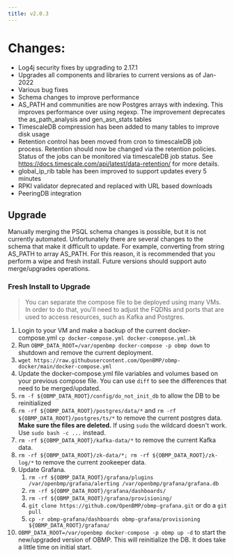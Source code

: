 ```yaml
---
title: v2.0.3
---
```


# Changes:

* Log4j security fixes by upgrading to 2.17.1
* Upgrades all components and libraries to current versions as of Jan-2022
* Various bug fixes
* Schema changes to improve performance
* AS_PATH and communities are now Postgres arrays with indexing.  This improves
  performance over using regexp.  The improvement deprecates the as_path_analysis and
  gen_asn_stats tables
* TimescaleDB compression has been added to many tables to improve disk usage
* Retention control has been moved from cron to timescaleDB job process. Retention should now
  be changed via the retention policies.  Status of the jobs can be monitored via
  timescaleDB job status.  See https://docs.timescale.com/api/latest/data-retention/ for more details.
* global_ip_rib table has been improved to support updates every 5 minutes
* RPKI validator deprecated and replaced with URL based downloads
* PeeringDB integration


## Upgrade

Manually merging the PSQL schema changes is possible, but it is not currently automated.
Unfortunately there are several changes to the schema that make
it difficult to update.  For example, converting from string AS_PATH to array AS_PATH.   For this reason,
it is recommended that you perform a wipe and fresh install.  Future versions should support
auto merge/upgrades operations. 

### Fresh Install to Upgrade

> You can separate the compose file to be deployed using many VMs.  In order to do that, you'll need to
adjust the FQDNs and ports that are used to access resources, such as Kafka and Postgres.

1. Login to your VM and make a backup of the current docker-compose.yml
```cp docker-compose.yml docker-comopose.yml.bk```
2. Run ```OBMP_DATA_ROOT=/var/openbmp docker-compose -p obmp down``` to shutdown and remove the
current deployment. 
3. ```wget https://raw.githubusercontent.com/OpenBMP/obmp-docker/main/docker-compose.yml```
4. Update the docker-compose.yml file variables and volumes based on your previous compose file. 
You can use ```diff``` to see the differences that need to be merged/updated.
5. ```rm -f ${OBMP_DATA_ROOT}/config/do_not_init_db``` to allow the DB to be reinitialized
6. ```rm -rf ${OBMP_DATA_ROOT}/postgres/data/*``` and ```rm -rf ${OBMP_DATA_ROOT}/postgres/ts/*``` to
remove the current postgres data. **Make sure the files are deleted.** If using ```sudo``` the wildcard 
doesn't work. Use ```sudo bash -c ...``` instead.
7. ```rm -rf ${OBMP_DATA_ROOT}/kafka-data/*``` to remove the current Kafka data.
8. ```rm -rf ${OBMP_DATA_ROOT}/zk-data/*; rm -rf ${OBMP_DATA_ROOT}/zk-log/*``` to remove the
current zookeeper data.
9. Update Grafana.  
   1. ```rm -rf ${OBMP_DATA_ROOT}/grafana/plugins /var/openbmp/grafana/alerting /var/openbmp/grafana/grafana.db```
   2. ```rm -rf ${OBMP_DATA_ROOT}/grafana/dashboards/```
   3. ```rm -rf ${OBMP_DATA_ROOT}/grafana/provisioning/```
   4. ```git clone https://github.com/OpenBMP/obmp-grafana.git``` or do a ```git pull```
   5.  ```cp -r obmp-grafana/dashboards obmp-grafana/provisioning ${OBMP_DATA_ROOT}/grafana/```
10. ```OBMP_DATA_ROOT=/var/openbmp docker-compose -p obmp up -d``` to start the new/upgraded version
of OBMP. This will reinitialize the DB.  It does take a little time on initial start. 




